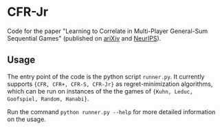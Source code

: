 # CFR-Jr

Code for the paper "Learning to Correlate in Multi-Player General-Sum Sequential Games" (published on [ariXiv](https://arxiv.org/abs/1910.06228) and [NeurIPS](https://nips.cc/Conferences/2019/AcceptedPapersInitial)).

## Usage

The entry point of the code is the python script `runner.py`.
It currently supports `{CFR, CFR+, CFR-S, CFR-Jr}` as regret-minimization algorithms, which can be run on instances of the the games of `{Kuhn, Leduc, Goofspiel, Random, Hanabi}`.

Run the command `python runner.py --help` for more detailed information on the usage.